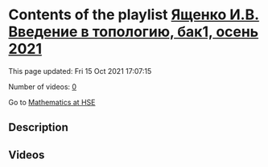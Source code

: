# Contents of the playlist [Ященко И.В. Введение в топологию, бак1, осень 2021](https://www.youtube.com/playlist?list=PLq3E5oubNNoCvCWzMJhbkrNvxW5MYYuuY)

This page updated: Fri 15 Oct 2021 17:07:15

Number of videos: [0](#videos)

Go to [Mathematics at HSE](../README.md)

## Description



## Videos

